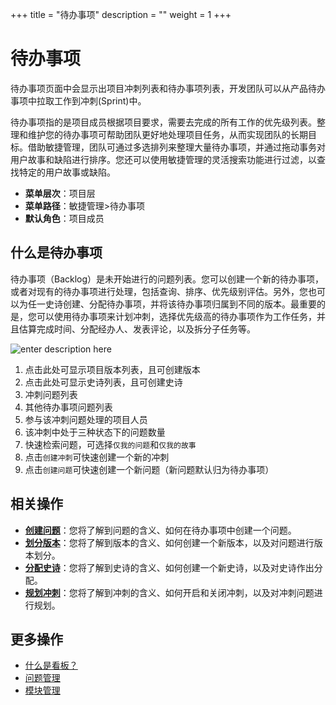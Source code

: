 ﻿+++
title = "待办事项"
description = ""
weight = 1
+++

# 待办事项
   
待办事项页面中会显示出项目冲刺列表和待办事项列表，开发团队可以从产品待办事项中拉取工作到冲刺(Sprint)中。
   
待办事项指的是项目成员根据项目要求，需要去完成的所有工作的优先级列表。整理和维护您的待办事项可帮助团队更好地处理项目任务，从而实现团队的长期目标。借助敏捷管理，团队可通过多选排列来整理大量待办事项，并通过拖动事务对用户故事和缺陷进行排序。您还可以使用敏捷管理的灵活搜索功能进行过滤，以查找特定的用户故事或缺陷。

- **菜单层次**：项目层
- **菜单路径**：敏捷管理>待办事项
- **默认角色**：项目成员

## 什么是待办事项

待办事项（Backlog）是未开始进行的问题列表。您可以创建一个新的待办事项，或者对现有的待办事项进行处理，包括查询、排序、优先级别评估。另外，您也可以为任一史诗创建、分配待办事项，并将该待办事项归属到不同的版本。最重要的是，您可以使用待办事项来计划冲刺，选择优先级高的待办事项作为工作任务，并且估算完成时间、分配经办人、发表评论，以及拆分子任务等。

![enter description here](/docs/user-guide/agile/imge/image14.png "image14")

1. 点击此处可显示项目版本列表，且可创建版本
2. 点击此处可显示史诗列表，且可创建史诗
3. 冲刺问题列表
4. 其他待办事项问题列表
5. 参与该冲刺问题处理的项目人员
6. 该冲刺中处于三种状态下的问题数量
7. 快速检索问题，可选择`仅我的问题`和`仅我的故事`
8. 点击`创建冲刺`可快速创建一个新的冲刺
9. 点击`创建问题`可快速创建一个新问题（新问题默认归为待办事项）

## 相关操作

- [**创建问题**](../backlog/create-issue1)：您将了解到问题的含义、如何在待办事项中创建一个问题。
- [**划分版本**](../backlog/version)：您将了解到版本的含义、如何创建一个新版本，以及对问题进行版本划分。
- [**分配史诗**](../backlog/epic)：您将了解到史诗的含义、如何创建一个新史诗，以及对史诗作出分配。
- [**规划冲刺**](../backlog/sprint1)：您将了解到冲刺的含义、如何开启和关闭冲刺，以及对冲刺问题进行规划。


## 更多操作
- [什么是看板？](../sprint)
- [问题管理](../issue)
- [模块管理](../component)



